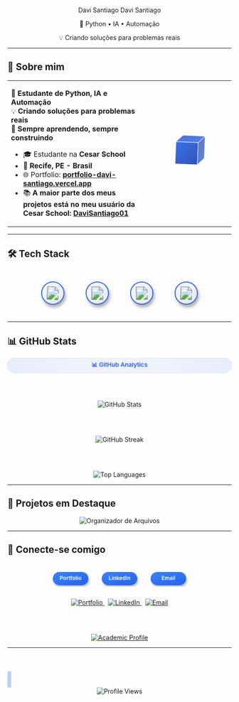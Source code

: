 <div align="center">

<!-- Header 3D com glassmorphism -->
<svg width="800" height="200" viewBox="0 0 800 200" xmlns="http://www.w3.org/2000/svg">
  <defs>
    <linearGradient id="glass" x1="0%" y1="0%" x2="100%" y2="100%">
      <stop offset="0%" style="stop-color:#2563EB;stop-opacity:0.1"/>
      <stop offset="50%" style="stop-color:#1E40AF;stop-opacity:0.05"/>
      <stop offset="100%" style="stop-color:#1D4ED8;stop-opacity:0.1"/>
    </linearGradient>
    <filter id="blur" x="-50%" y="-50%" width="200%" height="200%">
      <feGaussianBlur in="SourceGraphic" stdDeviation="3"/>
    </filter>
    <filter id="glow">
      <feGaussianBlur stdDeviation="4" result="coloredBlur"/>
      <feMerge>
        <feMergeNode in="coloredBlur"/>
        <feMergeNode in="SourceGraphic"/>
      </feMerge>
    </filter>
  </defs>
  
  <!-- Glass background with 3D effect -->
  <rect width="760" height="160" x="20" y="20" rx="20" fill="url(#glass)" 
        stroke="rgba(37, 99, 235, 0.2)" stroke-width="1" filter="url(#blur)"/>
  <rect width="760" height="160" x="20" y="20" rx="20" fill="none" 
        stroke="rgba(37, 99, 235, 0.3)" stroke-width="2"/>
  
  <!-- 3D Floating particles -->
  <circle r="4" fill="#2563EB" opacity="0.6" filter="url(#glow)">
    <animateMotion dur="15s" repeatCount="indefinite">
      <path d="M50,50 C200,30 300,150 450,100 C600,50 700,120 750,80 C700,40 500,160 300,120 C100,80 50,50 50,50"/>
    </animateMotion>
    <animate attributeName="r" values="4;8;4" dur="3s" repeatCount="indefinite"/>
  </circle>
  
  <circle r="3" fill="#1E40AF" opacity="0.8" filter="url(#glow)">
    <animateMotion dur="12s" repeatCount="indefinite">
      <path d="M100,120 C250,140 400,60 550,110 C700,160 650,90 480,70 C300,50 150,90 100,120"/>
    </animateMotion>
    <animate attributeName="opacity" values="0.8;0.3;0.8" dur="4s" repeatCount="indefinite"/>
  </circle>
  
  <circle r="2" fill="#3B82F6" opacity="0.4" filter="url(#glow)">
    <animateMotion dur="18s" repeatCount="indefinite">
      <path d="M750,140 C600,120 400,80 250,130 C100,180 150,100 350,90 C550,80 700,110 750,140"/>
    </animateMotion>
  </circle>
  
  <!-- Main text with 3D shadow effect -->
  <text x="400" y="90" text-anchor="middle" 
        font-family="Inter, -apple-system, BlinkMacSystemFont, sans-serif" 
        font-size="32" font-weight="700" fill="#1F2937" opacity="0.1"
        transform="translate(2,2)">Davi Santiago</text>
  <text x="400" y="90" text-anchor="middle" 
        font-family="Inter, -apple-system, BlinkMacSystemFont, sans-serif" 
        font-size="32" font-weight="700" fill="#FFFFFF" filter="url(#glow)">
    Davi Santiago
    <animate attributeName="fill" values="#FFFFFF;#E5E7EB;#FFFFFF" dur="3s" repeatCount="indefinite"/>
  </text>
  
  <!-- Subtitle with typing effect simulation -->
  <text x="400" y="125" text-anchor="middle" 
        font-family="JetBrains Mono, monospace" 
        font-size="16" font-weight="500" fill="#2563EB" opacity="0.9">
    🔬 Python • IA • Automação
    <animate attributeName="opacity" values="0.9;0.4;0.9" dur="2s" repeatCount="indefinite"/>
  </text>
  
  <text x="400" y="150" text-anchor="middle" 
        font-family="JetBrains Mono, monospace" 
        font-size="14" font-weight="400" fill="#6B7280">
    💡 Criando soluções para problemas reais
  </text>
</svg>

</div>

---

## **🚀 Sobre mim**

<table width="100%">
<tr>
<td width="60%">

🔬 **Estudante de Python, IA e Automação**  
💡 **Criando soluções para problemas reais**  
📌 **Sempre aprendendo, sempre construindo**

- 🎓 Estudante na **Cesar School**
- 📍 **Recife, PE - Brasil**
- 🌐 Portfolio: **[portfolio-davi-santiago.vercel.app](https://portfolio-davi-santiago.vercel.app)**
- 📚 **A maior parte dos meus projetos está no meu usuário da Cesar School:** **[DaviSantiago01](https://github.com/DaviSantiago01)**

</td>
<td width="40%" align="center">

<!-- 3D Cube Animation -->
<svg width="120" height="120" viewBox="0 0 120 120" xmlns="http://www.w3.org/2000/svg">
  <defs>
    <linearGradient id="face1" x1="0%" y1="0%" x2="100%" y2="100%">
      <stop offset="0%" style="stop-color:#2563EB"/>
      <stop offset="100%" style="stop-color:#1E40AF"/>
    </linearGradient>
    <linearGradient id="face2" x1="0%" y1="0%" x2="100%" y2="100%">
      <stop offset="0%" style="stop-color:#1E40AF"/>
      <stop offset="100%" style="stop-color:#1D4ED8"/>
    </linearGradient>
    <linearGradient id="face3" x1="0%" y1="0%" x2="100%" y2="100%">
      <stop offset="0%" style="stop-color:#1D4ED8"/>
      <stop offset="100%" style="stop-color:#2563EB"/>
    </linearGradient>
  </defs>
  
  <g transform="translate(60,60)">
    <!-- Cube faces with 3D effect -->
    <polygon points="-25,-25 25,-25 25,25 -25,25" fill="url(#face1)" stroke="#FFFFFF" stroke-width="1" opacity="0.9">
      <animateTransform attributeName="transform" type="rotate" values="0;360" dur="10s" repeatCount="indefinite"/>
    </polygon>
    <polygon points="25,-25 40,-40 40,10 25,25" fill="url(#face2)" stroke="#FFFFFF" stroke-width="1" opacity="0.7">
      <animateTransform attributeName="transform" type="rotate" values="0;360" dur="10s" repeatCount="indefinite"/>
    </polygon>
    <polygon points="-25,-25 -10,-40 40,-40 25,-25" fill="url(#face3)" stroke="#FFFFFF" stroke-width="1" opacity="0.8">
      <animateTransform attributeName="transform" type="rotate" values="0;360" dur="10s" repeatCount="indefinite"/>
    </polygon>
  </g>
</svg>

</td>
</tr>
</table>

---

## **🛠️ Tech Stack**

<div align="center">

<!-- 3D Tech Icons com hover effect -->
<svg width="400" height="100" viewBox="0 0 400 100" xmlns="http://www.w3.org/2000/svg">
  <defs>
    <filter id="shadow" x="-50%" y="-50%" width="200%" height="200%">
      <feDropShadow dx="3" dy="6" stdDeviation="3" flood-color="#000000" flood-opacity="0.3"/>
    </filter>
    <linearGradient id="iconBg" x1="0%" y1="0%" x2="100%" y2="100%">
      <stop offset="0%" style="stop-color:#F8FAFC"/>
      <stop offset="100%" style="stop-color:#E2E8F0"/>
    </linearGradient>
  </defs>
  
  <!-- Python -->
  <g transform="translate(50, 50)">
    <circle r="25" fill="url(#iconBg)" stroke="#2563EB" stroke-width="2" filter="url(#shadow)">
      <animate attributeName="r" values="25;28;25" dur="3s" repeatCount="indefinite"/>
    </circle>
    <image href="https://cdn.jsdelivr.net/gh/devicons/devicon/icons/python/python-original.svg" 
           x="-15" y="-15" width="30" height="30">
      <animateTransform attributeName="transform" type="rotate" values="0 0 0;360 0 0" dur="8s" repeatCount="indefinite"/>
    </image>
  </g>
  
  <!-- TensorFlow -->
  <g transform="translate(150, 50)">
    <circle r="25" fill="url(#iconBg)" stroke="#2563EB" stroke-width="2" filter="url(#shadow)">
      <animate attributeName="r" values="25;28;25" dur="4s" repeatCount="indefinite"/>
    </circle>
    <image href="https://cdn.jsdelivr.net/gh/devicons/devicon/icons/tensorflow/tensorflow-original.svg" 
           x="-15" y="-15" width="30" height="30">
      <animateTransform attributeName="transform" type="scale" values="1;1.2;1" dur="3s" repeatCount="indefinite"/>
    </image>
  </g>
  
  <!-- Git -->
  <g transform="translate(250, 50)">
    <circle r="25" fill="url(#iconBg)" stroke="#2563EB" stroke-width="2" filter="url(#shadow)">
      <animate attributeName="r" values="25;28;25" dur="5s" repeatCount="indefinite"/>
    </circle>
    <image href="https://cdn.jsdelivr.net/gh/devicons/devicon/icons/git/git-original.svg" 
           x="-15" y="-15" width="30" height="30">
      <animateTransform attributeName="transform" type="rotate" values="0 0 0;-360 0 0" dur="12s" repeatCount="indefinite"/>
    </image>
  </g>
  
  <!-- VS Code -->
  <g transform="translate(350, 50)">
    <circle r="25" fill="url(#iconBg)" stroke="#2563EB" stroke-width="2" filter="url(#shadow)">
      <animate attributeName="r" values="25;28;25" dur="6s" repeatCount="indefinite"/>
    </circle>
    <image href="https://cdn.jsdelivr.net/gh/devicons/devicon/icons/vscode/vscode-original.svg" 
           x="-15" y="-15" width="30" height="30">
      <animateTransform attributeName="transform" type="rotate" values="0 0 0;360 0 0" dur="15s" repeatCount="indefinite"/>
    </image>
  </g>
</svg>

</div>

---

## **📊 GitHub Stats**

<div align="center">

<!-- Stats com glassmorphism background -->
<svg width="100%" height="40" viewBox="0 0 600 40" xmlns="http://www.w3.org/2000/svg">
  <defs>
    <linearGradient id="statsBg" x1="0%" y1="0%" x2="100%" y2="0%">
      <stop offset="0%" style="stop-color:#2563EB;stop-opacity:0.1"/>
      <stop offset="50%" style="stop-color:#1E40AF;stop-opacity:0.05"/>
      <stop offset="100%" style="stop-color:#2563EB;stop-opacity:0.1"/>
    </linearGradient>
  </defs>
  <rect width="100%" height="40" rx="20" fill="url(#statsBg)" stroke="rgba(37, 99, 235, 0.2)" stroke-width="1"/>
  <text x="50%" y="50%" text-anchor="middle" dominant-baseline="middle" 
        font-family="Inter, sans-serif" font-size="16" font-weight="600" fill="#2563EB">
    📊 GitHub Analytics
  </text>
</svg>

<br><br>

<picture>
  <source 
    srcset="https://github-readme-stats.vercel.app/api?username=daviscpr2&show_icons=true&theme=dark&bg_color=0d1117&text_color=e6edf3&icon_color=2563eb&title_color=f0f6fc&border_color=30363d&hide_border=true&border_radius=15&custom_title=GitHub+Stats"
    media="(prefers-color-scheme: dark)"
  />
  <img 
    src="https://github-readme-stats.vercel.app/api?username=daviscpr2&show_icons=true&theme=default&bg_color=ffffff&text_color=24292f&icon_color=2563eb&title_color=24292f&border_color=d1d9e0&hide_border=true&border_radius=15&custom_title=GitHub+Stats"
    alt="GitHub Stats"
  />
</picture>

<br><br>

<picture>
  <source 
    srcset="https://github-readme-streak-stats.herokuapp.com?user=daviscpr2&theme=dark&background=0d1117&border=30363d&stroke=e6edf3&ring=2563eb&fire=58a6ff&currStreakNum=f0f6fc&sideNums=e6edf3&currStreakLabel=7d8590&sideLabels=7d8590&dates=7d8590&hide_border=true&border_radius=15"
    media="(prefers-color-scheme: dark)"
  />
  <img 
    src="https://github-readme-streak-stats.herokuapp.com?user=daviscpr2&theme=default&background=ffffff&border=d1d9e0&stroke=24292f&ring=2563eb&fire=f56565&currStreakNum=24292f&sideNums=656d76&currStreakLabel=656d76&sideLabels=656d76&dates=656d76&hide_border=true&border_radius=15"
    alt="GitHub Streak"
  />
</picture>

<br><br>

<picture>
  <source 
    srcset="https://github-readme-stats.vercel.app/api/top-langs/?username=daviscpr2&layout=compact&theme=dark&bg_color=0d1117&text_color=e6edf3&title_color=f0f6fc&border_color=30363d&hide_border=true&border_radius=15&langs_count=6"
    media="(prefers-color-scheme: dark)"
  />
  <img 
    src="https://github-readme-stats.vercel.app/api/top-langs/?username=daviscpr2&layout=compact&theme=default&bg_color=ffffff&text_color=24292f&title_color=24292f&border_color=d1d9e0&hide_border=true&border_radius=15&langs_count=6"
    alt="Top Languages"
  />
</picture>

</div>

---

## **🎯 Projetos em Destaque**

<div align="center">

<picture>
  <source 
    srcset="https://github-readme-stats.vercel.app/api/pin/?username=daviscpr2&repo=Organizador-De-Arquivos-Py&theme=dark&bg_color=0d1117&text_color=e6edf3&icon_color=2563eb&title_color=f0f6fc&border_color=30363d&hide_border=true&border_radius=15"
    media="(prefers-color-scheme: dark)"
  />
  <img 
    src="https://github-readme-stats.vercel.app/api/pin/?username=daviscpr2&repo=Organizador-De-Arquivos-Py&theme=default&bg_color=ffffff&text_color=24292f&icon_color=2563eb&title_color=24292f&border_color=d1d9e0&hide_border=true&border_radius=15"
    alt="Organizador de Arquivos"
  />
</picture>

</div>

---

## **🔗 Conecte-se comigo**

<div align="center">

<!-- Connection buttons with 3D effect -->
<svg width="400" height="80" viewBox="0 0 400 80" xmlns="http://www.w3.org/2000/svg">
  <defs>
    <linearGradient id="btnGrad" x1="0%" y1="0%" x2="100%" y2="100%">
      <stop offset="0%" style="stop-color:#3B82F6"/>
      <stop offset="100%" style="stop-color:#2563EB"/>
    </linearGradient>
    <filter id="btnShadow">
      <feDropShadow dx="2" dy="4" stdDeviation="2" flood-color="#000000" flood-opacity="0.25"/>
    </filter>
  </defs>
  
  <rect x="50" y="20" width="80" height="30" rx="15" fill="url(#btnGrad)" filter="url(#btnShadow)">
    <animate attributeName="y" values="20;18;20" dur="3s" repeatCount="indefinite"/>
  </rect>
  <text x="90" y="38" text-anchor="middle" font-family="Inter, sans-serif" font-size="12" font-weight="600" fill="white">Portfolio</text>
  
  <rect x="160" y="20" width="80" height="30" rx="15" fill="url(#btnGrad)" filter="url(#btnShadow)">
    <animate attributeName="y" values="20;18;20" dur="4s" repeatCount="indefinite"/>
  </rect>
  <text x="200" y="38" text-anchor="middle" font-family="Inter, sans-serif" font-size="12" font-weight="600" fill="white">LinkedIn</text>
  
  <rect x="270" y="20" width="80" height="30" rx="15" fill="url(#btnGrad)" filter="url(#btnShadow)">
    <animate attributeName="y" values="20;18;20" dur="5s" repeatCount="indefinite"/>
  </rect>
  <text x="310" y="38" text-anchor="middle" font-family="Inter, sans-serif" font-size="12" font-weight="600" fill="white">Email</text>
</svg>

<br>

<a href="https://portfolio-davi-santiago.vercel.app">
<img src="https://img.shields.io/badge/🌐_Portfolio-2563EB?style=for-the-badge&logo=vercel&logoColor=white&labelColor=000000" alt="Portfolio"/>
</a>
&nbsp;
<a href="https://linkedin.com/in/davi-santiago-a94284334">
<img src="https://img.shields.io/badge/💼_LinkedIn-0077B5?style=for-the-badge&logo=linkedin&logoColor=white&labelColor=000000" alt="LinkedIn"/>
</a>
&nbsp;
<a href="mailto:daviscpr2@email.com">
<img src="https://img.shields.io/badge/📧_Email-EA4335?style=for-the-badge&logo=gmail&logoColor=white&labelColor=000000" alt="Email"/>
</a>

<br><br>

<a href="https://github.com/DaviSantiago01">
<img src="https://img.shields.io/badge/📚_Academic_Profile-1F2937?style=for-the-badge&logo=github&logoColor=white&labelColor=2563EB" alt="Academic Profile"/>
</a>

</div>

---

<div align="center">

<!-- Footer with wave animation -->
<svg width="100%" height="60" viewBox="0 0 400 60" xmlns="http://www.w3.org/2000/svg">
  <defs>
    <linearGradient id="wave" x1="0%" y1="0%" x2="100%" y2="0%">
      <stop offset="0%" style="stop-color:#2563EB;stop-opacity:0.3"/>
      <stop offset="50%" style="stop-color:#1E40AF;stop-opacity:0.1"/>
      <stop offset="100%" style="stop-color:#2563EB;stop-opacity:0.3"/>
    </linearGradient>
  </defs>
  
  <path d="M0,30 Q100,10 200,30 T400,30 V60 H0 V30" fill="url(#wave)">
    <animateTransform attributeName="transform" type="translate" values="-400 0;0 0;-400 0" dur="8s" repeatCount="indefinite"/>
  </path>
</svg>

<img src="https://komarev.com/ghpvc/?username=daviscpr2&color=2563eb&style=for-the-badge&label=PROFILE+VIEWS" alt="Profile Views"/>

</div>
